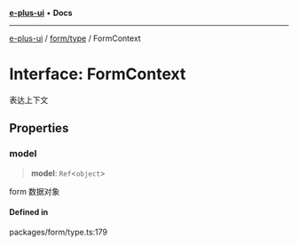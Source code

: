 [**e-plus-ui**](../../../README.md) • **Docs**

***

[e-plus-ui](../../../modules.md) / [form/type](../README.md) / FormContext

# Interface: FormContext

表达上下文

## Properties

### model

> **model**: `Ref`\<`object`\>

form 数据对象

#### Defined in

packages/form/type.ts:179
